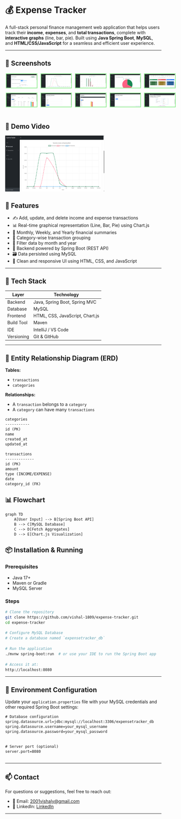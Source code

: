 # 💰 Expense Tracker

A full-stack personal finance management web application that helps users track their **income**, **expenses**, and **total transactions**, complete with **interactive graphs** (line, bar, pie). Built using **Java Spring Boot**, **MySQL**, and **HTML/CSS/JavaScript** for a seamless and efficient user experience.

---

## 📸 Screenshots

<div style="display: flex;flex-direction: column; grid-gap: 10px;">
    <div style="display: flex; grid-gap: 10px; margin:2px">
        <img src="src/main/resources/static/assets/output/1.png" alt="screenshots" width="19.5%" style="border: 2px solid lightgreen"/>
        <img src="src/main/resources/static/assets/output/2.png" alt="screenshots" width="19.5%" style="border: 2px solid lightgreen"/>
        <img src="src/main/resources/static/assets/output/3.png" alt="screenshots" width="19.5%" style="border: 2px solid lightgreen"/>
        <img src="src/main/resources/static/assets/output/4.png" alt="screenshots" width="19.5%" style="border: 2px solid lightgreen"/>
        <img src="src/main/resources/static/assets/output/5.png" alt="screenshots" width="19.5%" style="border: 2px solid lightgreen"/>
    </div>
    <div style="display: flex; grid-gap: 10px; margin:2px">
        <img src="src/main/resources/static/assets/output/6.png" alt="screenshots" width="19.5%" style="border: 2px solid lightgreen"/>
        <img src="src/main/resources/static/assets/output/7.png" alt="screenshots" width="19.5%" style="border: 2px solid lightgreen"/>
        <img src="src/main/resources/static/assets/output/8.png" alt="screenshots" width="19.5%" style="border: 2px solid lightgreen"/>
        <img src="src/main/resources/static/assets/output/9.png" alt="screenshots" width="19.5%" style="border: 2px solid lightgreen"/>
        <img src="src/main/resources/static/assets/output/11.png" alt="screenshots" width="19.5%" style="border: 2px solid lightgreen"/>
    </div>
<!--     <div style="display: flex; grid-gap: 10px;  margin:2px">
    </div> -->
</div>
<br>

## 🎥 Demo Video
[<img src="src/main/resources/static/assets/output/2.png" width="320" height="180" />](https://github.com/vishal-1809/expense-tracker/blob/main/src/main/resources/static/assets/output/preview.mp4)


## 📌 Features

- ✍️ Add, update, and delete income and expense transactions
- 📊 Real-time graphical representation (Line, Bar, Pie) using Chart.js
- 💸 Monthly, Weekly, and Yearly financial summaries
- 📁 Category-wise transaction grouping
- 📅 Filter data by month and year
- 🔐 Backend powered by Spring Boot (REST API)
- 🗃️ Data persisted using MySQL
- 🎨 Clean and responsive UI using HTML, CSS, and JavaScript

---

## 🔧 Tech Stack

| Layer        | Technology                     |
|--------------|--------------------------------|
| Backend      | Java, Spring Boot, Spring MVC  |
| Database     | MySQL                          |
| Frontend     | HTML, CSS, JavaScript, Chart.js |
| Build Tool   | Maven                          |
| IDE          | IntelliJ / VS Code             |
| Versioning   | Git & GitHub                   |

---

## 🧠 Entity Relationship Diagram (ERD)

**Tables:**
- `transactions`  
- `categories`

**Relationships:**
- A `transaction` belongs to a `category`
- A `category` can have many `transactions`

```plaintext
categories
-----------
id (PK)
name
created_at
updated_at

transactions
-------------
id (PK)
amount
type (INCOME/EXPENSE)
date
category_id (FK)

```

## 📊 Flowchart

```mermaid
graph TD
    A[User Input] --> B[Spring Boot API]
    B --> C[MySQL Database]
    C --> D[Fetch Aggregates]
    D --> E[Chart.js Visualization]

```
## 📦 Installation & Running

### Prerequisites

- Java 17+
- Maven or Gradle
- MySQL Server

### Steps

```bash
# Clone the repository
git clone https://github.com/vishal-1809/expense-tracker.git
cd expense-tracker

# Configure MySQL Database
# Create a database named `expensetracker_db`

# Run the application
./mvnw spring-boot:run  # or use your IDE to run the Spring Boot app

# Access it at:
http://localhost:8080


```
---
## 🔐 Environment Configuration

Update your `application.properties` file with your MySQL credentials and other required Spring Boot settings:

```properties
# Database configuration
spring.datasource.url=jdbc:mysql://localhost:3306/expensetracker_db
spring.datasource.username=your_mysql_username
spring.datasource.password=your_mysql_password


# Server port (optional)
server.port=8080


```

---

## 📫 Contact

For questions or suggestions, feel free to reach out:

- 📧 Email: 2001vishaly@gmail.com
- 💼 LinkedIn: [LinkedIn](https://www.linkedin.com/in/vishal1809/)

----
